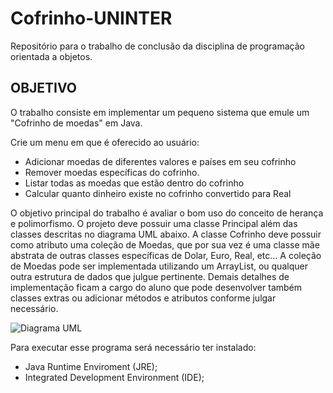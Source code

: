 # Cofrinho-UNINTER
Repositório para o trabalho de conclusão da disciplina de programação orientada a objetos.

## OBJETIVO
O trabalho consiste em implementar um pequeno sistema que emule um "Cofrinho
de moedas" em Java. 

Crie um menu em que é oferecido ao usuário:

- Adicionar moedas de diferentes valores e países em seu cofrinho
- Remover moedas específicas do cofrinho.
- Listar todas as moedas que estão dentro do cofrinho
- Calcular quanto dinheiro existe no cofrinho convertido para Real

O objetivo principal do trabalho é avaliar o bom uso do conceito de herança e
polimorfismo. O projeto deve possuir uma classe Principal além das classes descritas no
diagrama UML abaixo.
A classe Cofrinho deve possuir como atributo uma coleção de Moedas, que por sua
vez é uma classe mãe abstrata de outras classes específicas de Dolar, Euro, Real, etc... A
coleção de Moedas pode ser implementada utilizando um ArrayList, ou qualquer outra
estrutura de dados que julgue pertinente.
Demais detalhes de implementação ficam a cargo do aluno que pode desenvolver
também classes extras ou adicionar métodos e atributos conforme julgar necessário.

![Diagrama UML](https://user-images.githubusercontent.com/118573303/233230197-0efa57e1-9f10-4261-b275-c1225adbefa8.jpg)

Para executar esse programa será necessário ter instalado:
- Java Runtime Enviroment (JRE);
- Integrated Development Environment (IDE);
